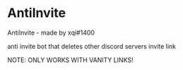 # AntiInvite 
AntiInvite - made by xqi#1400

anti invite bot that deletes other discord servers invite link

NOTE: ONLY WORKS WITH VANITY LINKS!
